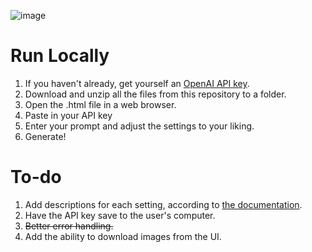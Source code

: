 ![image](https://github.com/EnemyCube/dalle3-openai-api-image-generator/assets/46894291/8a5363c2-2b32-429f-a0b6-f3f397fc3e1a)

# Run Locally
1. If you haven't already, get yourself an [OpenAI API key](https://www.howtogeek.com/885918/how-to-get-an-openai-api-key/).
2. Download and unzip all the files from this repository to a folder.
3. Open the .html file in a web browser.
4. Paste in your API key
5. Enter your prompt and adjust the settings to your liking.
6. Generate!

# To-do
1. Add descriptions for each setting, according to [the documentation](https://cookbook.openai.com/articles/what_is_new_with_dalle_3).
2. Have the API key save to the user's computer.
3. ~~Better error handling.~~
4. Add the ability to download images from the UI.
